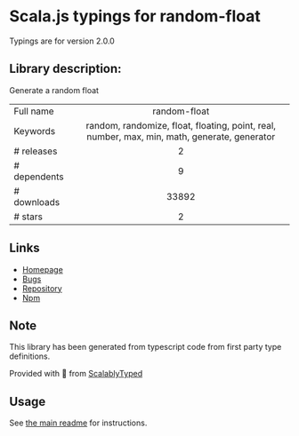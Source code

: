 
# Scala.js typings for random-float

Typings are for version 2.0.0

## Library description:
Generate a random float

|                    |                 |
| ------------------ | :-------------: |
| Full name          | random-float |
| Keywords           | random, randomize, float, floating, point, real, number, max, min, math, generate, generator |
| # releases         | 2 |
| # dependents       | 9 |
| # downloads        | 33892 |
| # stars            | 2 |

## Links
- [Homepage](https://github.com/sindresorhus/random-float#readme)
- [Bugs](https://github.com/sindresorhus/random-float/issues)
- [Repository](https://github.com/sindresorhus/random-float)
- [Npm](https://www.npmjs.com/package/random-float)
    


## Note
This library has been generated from typescript code from first party type definitions.

Provided with :purple_heart: from [ScalablyTyped](https://github.com/oyvindberg/ScalablyTyped)

## Usage
See [the main readme](../../readme.md) for instructions.


